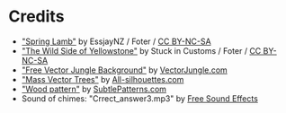 # Credits

* ["Spring Lamb"](http://foter.com/photo/spring-lamb/) by
EssjayNZ / Foter /
[CC BY-NC-SA](http://creativecommons.org/licenses/by-nc-sa/2.0/)
* ["The Wild Side of Yellowstone"](http://foter.com/photo/the-wild-side-of-yellowstone-3/) by
Stuck in Customs / Foter /
[CC BY-NC-SA](http://creativecommons.org/licenses/by-nc-sa/2.0/)
* ["Free Vector Jungle Background"](http://www.vectorjungle.com/2010/09/free-vector-jungle-background/) by
[VectorJungle.com](http://www.vectorjungle.com)
* ["Mass Vector Trees"](http://all-silhouettes.com/vector-trees/) by
[All-silhouettes.com](http://all-silhouettes.com)
* ["Wood pattern"](http://subtlepatterns.com/wood-pattern/) by
[SubtlePatterns.com](http://subtlepatterns.com)
* Sound of chimes:
"Crrect_answer3.mp3" by
[Free Sound Effects](http://taira-komori.jpn.org/freesound.html)
